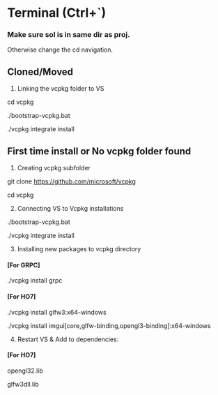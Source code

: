 # Terminal (Ctrl+`)

### Make sure sol is in same dir as proj.
Otherwise change the cd navigation.

## Cloned/Moved
1. Linking the vcpkg folder to VS

cd vcpkg

./bootstrap-vcpkg.bat

./vcpkg integrate install



## First time install or No vcpkg folder found
1. Creating vcpkg subfolder

git clone https://github.com/microsoft/vcpkg

cd vcpkg


2. Connecting VS to Vcpkg installations

./bootstrap-vcpkg.bat

./vcpkg integrate install


3. Installing new packages to vcpkg directory
#### [For GRPC]

./vcpkg install grpc

#### [For HO7]

./vcpkg install glfw3:x64-windows

./vcpkg install imgui[core,glfw-binding,opengl3-binding]:x64-windows




4. Restart VS & Add to dependencies:
#### [For HO7]

opengl32.lib

glfw3dll.lib